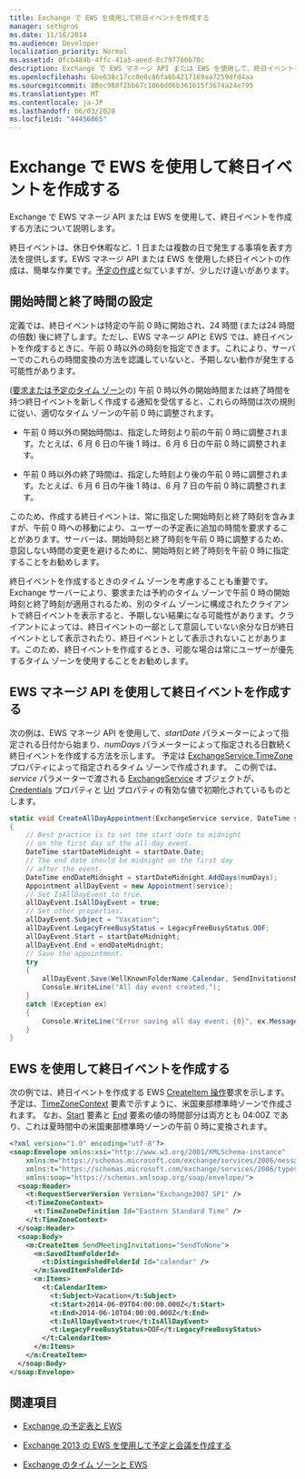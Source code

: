 ```yaml
---
title: Exchange で EWS を使用して終日イベントを作成する
manager: sethgros
ms.date: 11/16/2014
ms.audience: Developer
localization_priority: Normal
ms.assetid: 0fcb484b-4ffc-41a5-aeed-8c797766b70c
description: Exchange で EWS マネージ API または EWS を使用して、終日イベントを作成する方法について説明します。
ms.openlocfilehash: 6be638c17cc0e0c86fa6b4217169aa7259dfd4aa
ms.sourcegitcommit: 88ec988f2bb67c1866d06b361615f3674a24e795
ms.translationtype: MT
ms.contentlocale: ja-JP
ms.lasthandoff: 06/03/2020
ms.locfileid: "44456865"
---
```

# <a name="create-all-day-events-by-using-ews-in-exchange"></a>Exchange で EWS を使用して終日イベントを作成する

Exchange で EWS マネージ API または EWS を使用して、終日イベントを作成する方法について説明します。
  
終日イベントは、休日や休暇など、1 日または複数の日で発生する事項を表す方法を提供します。EWS マネージ API または EWS を使用した終日イベントの作成は、簡単な作業です。[予定の作成](how-to-create-appointments-and-meetings-by-using-ews-in-exchange-2013.md)と似ていますが、少しだけ違いがあります。
  
## <a name="setting-start-and-end-times"></a>開始時間と終了時間の設定

定義では、終日イベントは特定の午前 0 時に開始され、24 時間 (または24 時間の倍数) 後に終了します。ただし、EWS マネージ APIと EWS では、終日イベントを作成するときに、午前 0 時以外の時刻を指定できます。これにより、サーバーでのこれらの時間変換の方法を認識していないと、予期しない動作が発生する可能性があります。
  
([要求または予定のタイム ゾーン](time-zones-and-ews-in-exchange.md)の) 午前 0 時以外の開始時間または終了時間を持つ終日イベントを新しく作成する通知を受信すると、これらの時間は次の規則に従い、適切なタイム ゾーンの午前 0 時に調整されます。
  
- 午前 0 時以外の開始時間は、指定した時刻より前の午前 0 時に調整されます。たとえば、6 月 6 日の午後 1 時は、6 月 6 日の午前 0 時に調整されます。
    
- 午前 0 時以外の終了時間は、指定した時刻より後の午前 0 時に調整されます。たとえば、6 月 6 日の午後 1 時は、6 月 7 日の午前 0 時に調整されます。
    
このため、作成する終日イベントは、常に指定した開始時刻と終了時刻を含みますが、午前 0 時への移動により、ユーザーの予定表に追加の時間を要求することがあります。サーバーは、開始時刻と終了時刻を午前 0 時に調整するため、意図しない時間の変更を避けるために、開始時刻と終了時刻を午前 0 時に指定することをお勧めします。
  
終日イベントを作成するときのタイム ゾーンを考慮することも重要です。Exchange サーバーにより、要求または予約のタイム ゾーンで午前 0 時の開始時刻と終了時刻が適用されるため、別のタイム ゾーンに構成されたクライアントで終日イベントを表示すると、予期しない結果になる可能性があります。クライアントによっては、終日イベントの一部として意図していない余分な日が終日イベントとして表示されたり、終日イベントとして表示されないことがあります。このため、終日イベントを作成するとき、可能な場合は常にユーザーが優先するタイム ゾーンを使用することをお勧めします。
  
## <a name="create-an-all-day-event-by-using-the-ews-managed-api"></a>EWS マネージ API を使用して終日イベントを作成する

次の例は、EWS マネージ API を使用して、_startDate_ パラメーターによって指定される日付から始まり、_numDays_ パラメーターによって指定される日数続く終日イベントを作成する方法を示します。 予定は [ExchangeService.TimeZone](https://msdn.microsoft.com/library/microsoft.exchange.webservices.data.exchangeservice.timezone%28v=exchg.80%29.aspx) プロパティによって指定されるタイム ゾーンで作成されます。 この例では、_service_ パラメーターで渡される [ExchangeService](https://msdn.microsoft.com/library/microsoft.exchange.webservices.data.exchangeservice%28v=exchg.80%29.aspx) オブジェクトが、[Credentials](https://msdn.microsoft.com/library/microsoft.exchange.webservices.data.exchangeservicebase.credentials%28v=exchg.80%29.aspx) プロパティと [Url](https://msdn.microsoft.com/library/microsoft.exchange.webservices.data.exchangeservice.url%28v=exchg.80%29.aspx) プロパティの有効な値で初期化されているものとします。 
  
```cs
static void CreateAllDayAppointment(ExchangeService service, DateTime startDate, int numDays)
{
    // Best practice is to set the start date to midnight
    // on the first day of the all-day event.
    DateTime startDateMidnight = startDate.Date;
    // The end date should be midnight on the first day
    // after the event.
    DateTime endDateMidnight = startDateMidnight.AddDays(numDays);
    Appointment allDayEvent = new Appointment(service);
    // Set IsAllDayEvent to true.
    allDayEvent.IsAllDayEvent = true;
    // Set other properties.
    allDayEvent.Subject = "Vacation";
    allDayEvent.LegacyFreeBusyStatus = LegacyFreeBusyStatus.OOF;
    allDayEvent.Start = startDateMidnight;
    allDayEvent.End = endDateMidnight;
    // Save the appointment.
    try
    {
        allDayEvent.Save(WellKnownFolderName.Calendar, SendInvitationsMode.SendToNone);
        Console.WriteLine("All day event created.");
    }
    catch (Exception ex)
    {
        Console.WriteLine("Error saving all day event: {0}", ex.Message);
    }
}
```

## <a name="create-an-all-day-event-by-using-ews"></a>EWS を使用して終日イベントを作成する

次の例では、終日イベントを作成する EWS [CreateItem 操作](https://msdn.microsoft.com/library/78a52120-f1d0-4ed7-8748-436e554f75b6%28Office.15%29.aspx)要求を示します。 予定は、[TimeZoneContext](https://msdn.microsoft.com/library/573c462b-aa1d-4ba0-8852-e3f48b26873b%28Office.15%29.aspx) 要素で示すように、米国東部標準時ゾーンで作成されます。 なお、[Start](https://msdn.microsoft.com/library/7cfe9979-c893-4f9b-b3a1-8f9e17515a4b%28Office.15%29.aspx) 要素と [End](https://msdn.microsoft.com/library/72329821-32ff-495d-b6e5-fdc011003c2e%28Office.15%29.aspx) 要素の値の時間部分は両方とも 04:00Z であり、これは夏時間中の米国東部標準時ゾーンの午前 0 時に変換されます。 
  
```XML
<?xml version="1.0" encoding="utf-8"?>
<soap:Envelope xmlns:xsi="http://www.w3.org/2001/XMLSchema-instance" 
    xmlns:m="https://schemas.microsoft.com/exchange/services/2006/messages" 
    xmlns:t="https://schemas.microsoft.com/exchange/services/2006/types" 
    xmlns:soap="https://schemas.xmlsoap.org/soap/envelope/">
  <soap:Header>
    <t:RequestServerVersion Version="Exchange2007_SP1" />
    <t:TimeZoneContext>
      <t:TimeZoneDefinition Id="Eastern Standard Time" />
    </t:TimeZoneContext>
  </soap:Header>
  <soap:Body>
    <m:CreateItem SendMeetingInvitations="SendToNone">
      <m:SavedItemFolderId>
        <t:DistinguishedFolderId Id="calendar" />
      </m:SavedItemFolderId>
      <m:Items>
        <t:CalendarItem>
          <t:Subject>Vacation</t:Subject>
          <t:Start>2014-06-09T04:00:00.000Z</t:Start>
          <t:End>2014-06-10T04:00:00.000Z</t:End>
          <t:IsAllDayEvent>true</t:IsAllDayEvent>
          <t:LegacyFreeBusyStatus>OOF</t:LegacyFreeBusyStatus>
        </t:CalendarItem>
      </m:Items>
    </m:CreateItem>
  </soap:Body>
</soap:Envelope>
```

## <a name="see-also"></a>関連項目


- [Exchange の予定表と EWS](calendars-and-ews-in-exchange.md)
    
- [Exchange 2013 の EWS を使用して予定と会議を作成する](how-to-create-appointments-and-meetings-by-using-ews-in-exchange-2013.md)
    
- [Exchange のタイム ゾーンと EWS](time-zones-and-ews-in-exchange.md)
    

